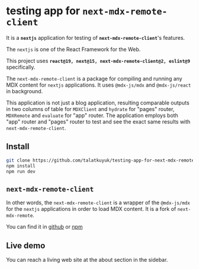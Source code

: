 # testing app for `next-mdx-remote-client`

It is a **`nextjs`** application for testing of **`next-mdx-remote-client`**'s features.

The `nextjs` is one of the React Framework for the Web.

This project uses **`react@19, next@15, next-mdx-remote-client@2, eslint@9`** specifically.

The `next-mdx-remote-client` is a package for compiling and running any MDX content for `nextjs` applications. It uses `@mdx-js/mdx` and `@mdx-js/react` in background.

This application is not just a blog application, resulting comparable outputs in two columns of table for `MDXClient` and `hydrate` for "pages" router, `MDXRemote` and `evaluate` for "app" router. The application employs both "app" router and "pages" router to test and see the exact same results with `next-mdx-remote-client`.

## Install
```bash
git clone https://github.com/talatkuyuk/testing-app-for-next-mdx-remote-client.git
npm install
npm run dev
```

## `next-mdx-remote-client`
In other words, the `next-mdx-remote-client` is a wrapper of the `@mdx-js/mdx` for the `nextjs` applications in order to load MDX content. It is a fork of `next-mdx-remote`.

You can find it in [github](https://github.com/ipikuka/next-mdx-remote-client) or [npm](https://www.npmjs.com/package/next-mdx-remote-client)

## Live demo
You can reach a living web site at the about section in the sidebar.